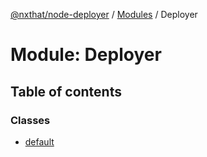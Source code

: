 [@nxthat/node-deployer](../README.md) / [Modules](../modules.md) / Deployer

# Module: Deployer

## Table of contents

### Classes

- [default](../classes/Deployer.default.md)
